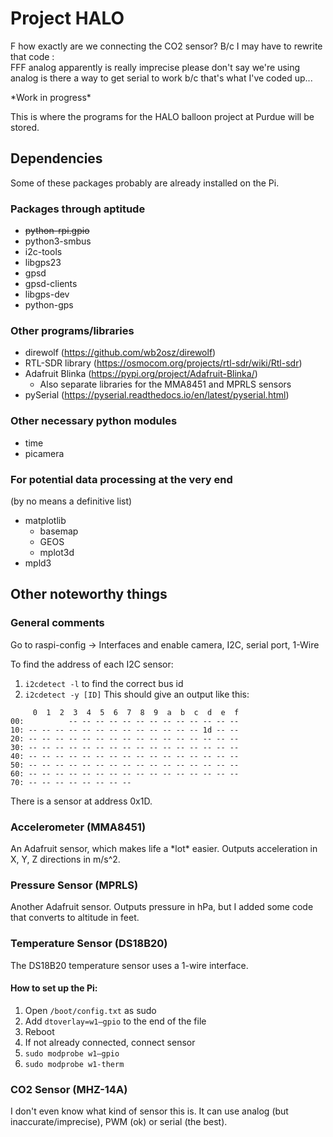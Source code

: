 # Project HALO

F how exactly are we connecting the CO2 sensor? B/c I may have to rewrite that code :\
FFF analog apparently is really imprecise please don't say we're using analog is there a way to get serial to work b/c that's what I've coded up...

\*Work in progress\*

This is where the programs for the HALO balloon project at Purdue will be stored.

## Dependencies

Some of these packages probably are already installed on the Pi.

### Packages through aptitude
* ~~python-rpi.gpio~~
* python3-smbus
* i2c-tools
* libgps23
* gpsd
* gpsd-clients
* libgps-dev
* python-gps

### Other programs/libraries
* direwolf (https://github.com/wb2osz/direwolf)
* RTL-SDR library (https://osmocom.org/projects/rtl-sdr/wiki/Rtl-sdr)
* Adafruit Blinka (https://pypi.org/project/Adafruit-Blinka/)
  * Also separate libraries for the MMA8451 and MPRLS sensors
* pySerial (https://pyserial.readthedocs.io/en/latest/pyserial.html)

### Other necessary python modules
* time
* picamera

### For potential data processing at the very end
(by no means a definitive list)
* matplotlib
   * basemap
   * GEOS
   * mplot3d
* mpld3

## Other noteworthy things

### General comments
Go to raspi-config -> Interfaces and enable camera, I2C, serial port, 1-Wire

To find the address of each I2C sensor:

1. `i2cdetect -l` to find the correct bus id
2. `i2cdetect -y [ID]`
This should give an output like this:
```
     0  1  2  3  4  5  6  7  8  9  a  b  c  d  e  f
00:          -- -- -- -- -- -- -- -- -- -- -- -- -- 
10: -- -- -- -- -- -- -- -- -- -- -- -- -- 1d -- -- 
20: -- -- -- -- -- -- -- -- -- -- -- -- -- -- -- -- 
30: -- -- -- -- -- -- -- -- -- -- -- -- -- -- -- -- 
40: -- -- -- -- -- -- -- -- -- -- -- -- -- -- -- -- 
50: -- -- -- -- -- -- -- -- -- -- -- -- -- -- -- -- 
60: -- -- -- -- -- -- -- -- -- -- -- -- -- -- -- -- 
70: -- -- -- -- -- -- -- --
```
There is a sensor at address 0x1D.

### Accelerometer (MMA8451)

An Adafruit sensor, which makes life a \*lot\* easier.
Outputs acceleration in X, Y, Z directions in m/s^2.

### Pressure Sensor (MPRLS)

Another Adafruit sensor.
Outputs pressure in hPa, but I added some code that converts to altitude in feet.

### Temperature Sensor (DS18B20)

The DS18B20 temperature sensor uses a 1-wire interface.

#### How to set up the Pi:

1. Open `/boot/config.txt` as sudo
2. Add `dtoverlay=w1–gpio` to the end of the file
3. Reboot
4. If not already connected, connect sensor
5. `sudo modprobe w1–gpio`
6. `sudo modprobe w1-therm`

### CO2 Sensor (MHZ-14A)

I don't even know what kind of sensor this is. It can use analog (but inaccurate/imprecise), PWM (ok) or serial (the best).
